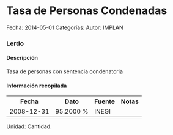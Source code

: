 Tasa de Personas Condenadas
=====

Fecha: 2014-05-01
Categorías: 
Autor: IMPLAN

### Lerdo

#### Descripción

Tasa de personas con sentencia condenatoria

#### Información recopilada

<table class="table table-hover table-bordered">
  <tr><th>Fecha</th><th>Dato</th><th>Fuente</th><th>Notas</th></tr>
  <tr><td>2008-12-31</td><td>95.2000 %</td><td>INEGI</td><td></td></tr>
</table>

Unidad: Cantidad.
